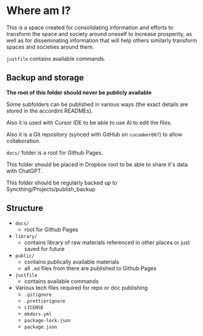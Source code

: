 # Where am I?

This is a space created for consolidating information and efforts to transform the space and society around oneself to increase prosperity, as well as for disseminating information that will help others similarly transform spaces and societies around them.

`justfile` contains available commands.

## Backup and storage

**The root of this folder should never be publicly available**

Some subfolders can be published in various ways (the exact details are stored in the accordint READMEs).

Also it is used with Cursor IDE to be able to use AI to edit the files.

Also it is a Git repository (synced with GitHub on `cucumber007`) to allow collaboration.

`docs/` folder is a root for Github Pages.

This folder should be placed in Dropbox root to be able to share it's data with ChatGPT.

This folder should be regularly backed up to Syncthing/Projects/publish_backup

## Structure

- `docs/`
    - root for Github Pages
- `library/`
    - contains library of raw materials referenced in other places or just saved for future
- `public/`
    - contains publically available materials
    - all `.md` files from there are published to Github Pages
- `justfile`
    - contains available commands
- Various tech files required for repo or doc publishing
    - `.gitignore`
    - `.prettierignore`
    - `LICENSE`
    - `mkdocs.yml`
    - `package-lock.json`
    - `package.json`
    



